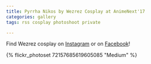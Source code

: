 ```yaml
---
title: Pyrrha Nikos by Wezrez Cosplay at AnimeNext'17
categories: gallery
tags: rss cosplay photoshoot private

---
```


Find Wezrez cosplay on [Instagram](https://www.instagram.com/wezrez/) or on [Facebook](https://www.facebook.com/wezrezcosplay/)! 

{% flickr_photoset 72157685619605085 "Medium" %}